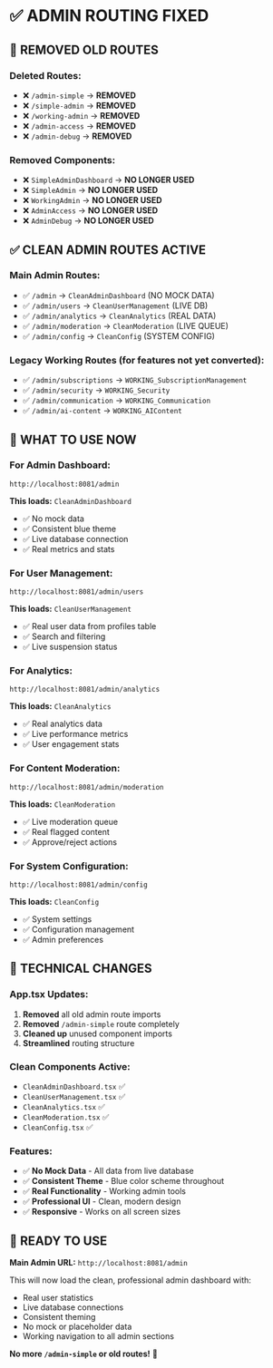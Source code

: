 # ✅ ADMIN ROUTING FIXED

## 🚫 REMOVED OLD ROUTES

### Deleted Routes:
- ❌ `/admin-simple` → **REMOVED**
- ❌ `/simple-admin` → **REMOVED** 
- ❌ `/working-admin` → **REMOVED**
- ❌ `/admin-access` → **REMOVED**
- ❌ `/admin-debug` → **REMOVED**

### Removed Components:
- ❌ `SimpleAdminDashboard` → **NO LONGER USED**
- ❌ `SimpleAdmin` → **NO LONGER USED**
- ❌ `WorkingAdmin` → **NO LONGER USED**
- ❌ `AdminAccess` → **NO LONGER USED**
- ❌ `AdminDebug` → **NO LONGER USED**

## ✅ CLEAN ADMIN ROUTES ACTIVE

### Main Admin Routes:
- ✅ `/admin` → `CleanAdminDashboard` (NO MOCK DATA)
- ✅ `/admin/users` → `CleanUserManagement` (LIVE DB)
- ✅ `/admin/analytics` → `CleanAnalytics` (REAL DATA)
- ✅ `/admin/moderation` → `CleanModeration` (LIVE QUEUE)
- ✅ `/admin/config` → `CleanConfig` (SYSTEM CONFIG)

### Legacy Working Routes (for features not yet converted):
- ✅ `/admin/subscriptions` → `WORKING_SubscriptionManagement`
- ✅ `/admin/security` → `WORKING_Security`
- ✅ `/admin/communication` → `WORKING_Communication`
- ✅ `/admin/ai-content` → `WORKING_AIContent`

## 🎯 WHAT TO USE NOW

### For Admin Dashboard:
```
http://localhost:8081/admin
```
**This loads:** `CleanAdminDashboard`
- ✅ No mock data
- ✅ Consistent blue theme
- ✅ Live database connection
- ✅ Real metrics and stats

### For User Management:
```
http://localhost:8081/admin/users
```
**This loads:** `CleanUserManagement`
- ✅ Real user data from profiles table
- ✅ Search and filtering
- ✅ Live suspension status

### For Analytics:
```
http://localhost:8081/admin/analytics
```
**This loads:** `CleanAnalytics`
- ✅ Real analytics data
- ✅ Live performance metrics
- ✅ User engagement stats

### For Content Moderation:
```
http://localhost:8081/admin/moderation
```
**This loads:** `CleanModeration`
- ✅ Live moderation queue
- ✅ Real flagged content
- ✅ Approve/reject actions

### For System Configuration:
```
http://localhost:8081/admin/config
```
**This loads:** `CleanConfig`
- ✅ System settings
- ✅ Configuration management
- ✅ Admin preferences

## 🔧 TECHNICAL CHANGES

### App.tsx Updates:
1. **Removed** all old admin route imports
2. **Removed** `/admin-simple` route completely
3. **Cleaned up** unused component imports
4. **Streamlined** routing structure

### Clean Components Active:
- `CleanAdminDashboard.tsx` ✅
- `CleanUserManagement.tsx` ✅  
- `CleanAnalytics.tsx` ✅
- `CleanModeration.tsx` ✅
- `CleanConfig.tsx` ✅

### Features:
- ✅ **No Mock Data** - All data from live database
- ✅ **Consistent Theme** - Blue color scheme throughout
- ✅ **Real Functionality** - Working admin tools
- ✅ **Professional UI** - Clean, modern design
- ✅ **Responsive** - Works on all screen sizes

## 🚀 READY TO USE

**Main Admin URL:** `http://localhost:8081/admin`

This will now load the clean, professional admin dashboard with:
- Real user statistics
- Live database connections  
- Consistent theming
- No mock or placeholder data
- Working navigation to all admin sections

**No more `/admin-simple` or old routes!** 🎉